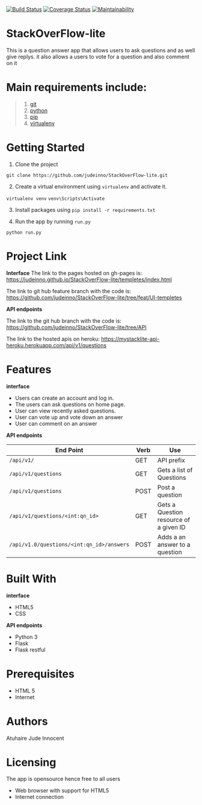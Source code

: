 [![Build Status](https://travis-ci.org/judeinno/StackOverFlow-lite.svg?branch=develop)](https://travis-ci.org/judeinno/StackOverFlow-lite)
[![Coverage Status](https://coveralls.io/repos/github/judeinno/StackOverFlow-lite/badge.svg?branch=API)](https://coveralls.io/github/judeinno/StackOverFlow-lite?branch=API)
[![Maintainability](https://api.codeclimate.com/v1/badges/fe0c1562dfa5dd20415c/maintainability)](https://codeclimate.com/github/judeinno/StackOverFlow-lite/maintainability)

# StackOverFlow-lite

This is a question answer app that allows users to ask questions and as well give replys.
it also allows a users to vote for a question and also comment on it

# Main requirements include:
> 1. [git](https://git-scm.com/)
> 2. [python](https://docs.python.org/) 
> 3. [pip](https://pypi.python.org/pypi/pip) 
> 4. [virtualenv](https://virtualenv.pypa.io/en/stable/) 

# Getting Started
1. Clone the project

`git clone https://github.com/judeinno/StackOverFlow-lite.git`

2. Create a virtual environment using `virtualenv` and activate it.

`virtualenv venv`
`venv\Scripts\Activate`

3. Install packages using `pip install -r requirements.txt`

4. Run the app by running `run.py`

`python run.py`


# Project Link
__Interface__
The link to the pages hosted on gh-pages is:
 https://judeinno.github.io/StackOverFlow-lite/templetes/index.html

The link to git hub feature branch with the code is:
https://github.com/judeinno/StackOverFlow-lite/tree/feat/UI-templetes

__API endpoints__

The link to the git hub branch with the code is:
https://github.com/judeinno/StackOverFlow-lite/tree/API


The link to the hosted apis on heroku:
https://mystacklite-api-heroku.herokuapp.com/api/v1/questions

 # Features
__interface__
- Users can create an account and log in.
- The users can ask questions on home page.
- User can view recently asked questions.
- User can vote up and vote down an answer
- User can comment on an answer

__API endpoints__

| End Point                                           | Verb |Use                                   |
| ----------------------------------------------------|------|--------------------------------------|
|`/api/v1/`                                           |GET   |API prefix                            |
|`/api/v1/questions`                                  |GET   |Gets a list of Questions              |
|`/api/v1/questions`                                  |POST  |Post a question                       |
|`/api/v1/questions/<int:qn_id>`                      |GET   |Gets a Question resource of a given ID|
|`/api/v1.0/questions/<int:qn_id>/answers`           |POST  |Adds a an answer to a question        |


# Built With
__interface__
- HTML5
- CSS

__API endpoints__
- Python 3
- Flask
- Flask restful

# Prerequisites
- HTML 5
- Internet

# Authors
Atuhaire Jude Innocent

# Licensing

The app is opensource hence free to all users

- Web browser with support for HTML5
- Internet connection